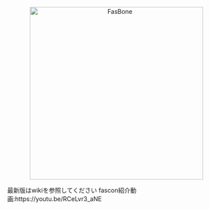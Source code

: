 <p align="center"><img src="https://d3fy1q62gxauop.cloudfront.net/media/images/bone-logo_2.png" width="400" alt="FasBone"></p>
最新版はwikiを参照してください
fascon紹介動画:https://youtu.be/RCeLvr3_aNE


